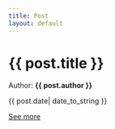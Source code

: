 ```yaml
---
title: Post
layout: default
---
```




<div class="album py-5 bg-light">
    <div class="container">
        <div class="row">
            <div class="col-md-12">
                    <div class="card-body">
                        <h1 class="card-title">{{ post.title }}</h1>
                        <P>Author: <strong>{{ post.author }}</strong></P>
                        <P>{{ post.date| date_to_string }}</P>
                        <div>
                            <a href="{{ post.url }}" class="btn btn-sm btn-danger">See more</a>
                        </div>
                    </div>
                </div>
            </div>
        </div>
</div>
